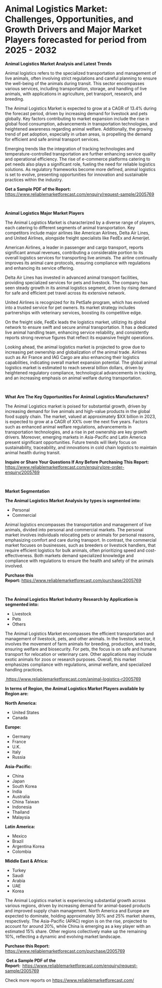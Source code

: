 <p><h1>Animal Logistics Market: Challenges, Opportunities, and Growth Drivers and Major Market Players forecasted for period from 2025 - 2032</h1></p><p><strong>Animal Logistics Market Analysis and Latest Trends</strong></p>
<p><p>Animal logistics refers to the specialized transportation and management of live animals, often involving strict regulations and careful planning to ensure the well-being of the animals during transit. This sector encompasses various services, including transportation, storage, and handling of live animals, with applications in agriculture, pet transport, research, and breeding.</p><p>The Animal Logistics Market is expected to grow at a CAGR of 13.4% during the forecast period, driven by increasing demand for livestock and pets globally. Key factors contributing to market expansion include the rise in global food consumption, advancements in transportation technologies, and heightened awareness regarding animal welfare. Additionally, the growing trend of pet adoption, especially in urban areas, is propelling the demand for efficient and safe animal transport services.</p><p>Emerging trends like the integration of tracking technologies and temperature-controlled transportation are further enhancing service quality and operational efficiency. The rise of e-commerce platforms catering to pet needs also plays a significant role, fueling the need for reliable logistics solutions. As regulatory frameworks become more defined, animal logistics is set to evolve, presenting opportunities for innovation and sustainable practices within the industry.</p></p>
<p><strong>Get a Sample PDF of the Report:&nbsp;</strong> <a href="https://www.reliablemarketforecast.com/enquiry/request-sample/2005769?utm_campaign=2124&utm_medium=2&utm_source=Github&utm_content=ia&utm_term=09022025&utm_id=animal-logistics">https://www.reliablemarketforecast.com/enquiry/request-sample/2005769</a></p>
<p>&nbsp;</p>
<p><strong>Animal Logistics Major Market Players</strong></p>
<p><p>The Animal Logistics Market is characterized by a diverse range of players, each catering to different segments of animal transportation. Key competitors include major airlines like American Airlines, Delta Air Lines, and United Airlines, alongside freight specialists like FedEx and Amerijet. </p><p>American Airlines, a leader in passenger and cargo transport, reports significant annual revenues, contributing a considerable portion to its overall logistics services for transporting live animals. The airline continually improves its animal care protocols, ensuring compliance with regulations and enhancing its service offering.</p><p>Delta Air Lines has invested in advanced animal transport facilities, providing specialized services for pets and livestock. The company has seen steady growth in its animal logistics segment, driven by rising demand for safe and efficient pet travel across its extensive network.</p><p>United Airlines is recognized for its PetSafe program, which has evolved into a trusted service for pet owners. Its market strategy includes partnerships with veterinary services, boosting its competitive edge. </p><p>On the freight side, FedEx leads the logistics market, utilizing its global network to ensure swift and secure animal transportation. It has a dedicated live animal handling team, enhancing service reliability, and consistently reports strong revenue figures that reflect its expansive freight operations.</p><p>Looking ahead, the animal logistics market is projected to grow due to increasing pet ownership and globalization of the animal trade. Airlines such as Air France and IAG Cargo are also enhancing their logistics capabilities, indicating overall market expansion potential. The global animal logistics market is estimated to reach several billion dollars, driven by heightened regulatory compliance, technological advancements in tracking, and an increasing emphasis on animal welfare during transportation.</p></p>
<p>&nbsp;</p>
<p><strong>What Are The Key Opportunities For Animal Logistics Manufacturers?</strong></p>
<p><p>The Animal Logistics market is poised for substantial growth, driven by increasing demand for live animals and high-value products in the global food supply chain. The market, valued at approximately $XX billion in 2023, is expected to grow at a CAGR of XX% over the next five years. Factors such as enhanced animal welfare regulations, advancements in transportation technologies, and a rise in pet ownership are key growth drivers. Moreover, emerging markets in Asia-Pacific and Latin America present significant opportunities. Future trends will likely focus on sustainability, traceability, and innovations in cold chain logistics to maintain animal health during transit.</p></p>
<p><strong>Inquire or Share Your Questions If Any Before Purchasing This Report:</strong> <a href="https://www.reliablemarketforecast.com/enquiry/pre-order-enquiry/2005769?utm_campaign=2124&utm_medium=2&utm_source=Github&utm_content=ia&utm_term=09022025&utm_id=animal-logistics">https://www.reliablemarketforecast.com/enquiry/pre-order-enquiry/2005769</a></p>
<p>&nbsp;</p>
<p><strong>Market Segmentation</strong></p>
<p><strong>The Animal Logistics Market Analysis by types is segmented into:</strong></p>
<p><ul><li>Personal</li><li>Commercial</li></ul></p>
<p><p>Animal logistics encompasses the transportation and management of live animals, divided into personal and commercial markets. The personal market involves individuals relocating pets or animals for personal reasons, emphasizing comfort and care during transport. In contrast, the commercial market focuses on businesses, such as breeders or livestock handlers, that require efficient logistics for bulk animals, often prioritizing speed and cost-effectiveness. Both markets demand specialized knowledge and compliance with regulations to ensure the health and safety of the animals involved.</p></p>
<p><strong>Purchase this Report:&nbsp;</strong><a href="https://www.reliablemarketforecast.com/purchase/2005769?utm_campaign=2124&utm_medium=2&utm_source=Github&utm_content=ia&utm_term=09022025&utm_id=animal-logistics">https://www.reliablemarketforecast.com/purchase/2005769</a></p>
<p>&nbsp;</p>
<p><strong>The Animal Logistics Market Industry Research by Application is segmented into:</strong></p>
<p><ul><li>Livestock</li><li>Pets</li><li>Others</li></ul></p>
<p><p>The Animal Logistics Market encompasses the efficient transportation and management of livestock, pets, and other animals. In the livestock sector, it involves the movement of farm animals for breeding, production, and trade, ensuring welfare and biosecurity. For pets, the focus is on safe and humane transport for relocation or veterinary care. Other applications may include exotic animals for zoos or research purposes. Overall, this market emphasizes compliance with regulations, animal welfare, and specialized handling practices.</p></p>
<p><a href="https://www.reliablemarketforecast.com/animal-logistics-r2005769?utm_campaign=2124&utm_medium=2&utm_source=Github&utm_content=ia&utm_term=09022025&utm_id=animal-logistics">&nbsp;https://www.reliablemarketforecast.com/animal-logistics-r2005769</a></p>
<p><strong>In terms of Region, the Animal Logistics Market Players available by Region are:</strong></p>
<p>
    <p> <strong> North America: </strong>
        <ul>
            <li>United States</li>
            <li>Canada</li>
        </ul>
        </p> 
    <p> <strong> Europe: </strong>
        <ul>
            <li>Germany</li>
            <li>France</li>
            <li>U.K.</li>
            <li>Italy</li>
            <li>Russia</li>
        </ul>
        </p> 
    <p> <strong> Asia-Pacific: </strong>
        <ul>
            <li>China</li>
            <li>Japan</li>
            <li>South Korea</li>
            <li>India</li>
            <li>Australia</li>
            <li>China Taiwan</li>
            <li>Indonesia</li>
            <li>Thailand</li>
            <li>Malaysia</li>
        </ul>
        </p> 
    <p> <strong> Latin America: </strong>
        <ul>
            <li>Mexico</li>
            <li>Brazil</li>
            <li>Argentina Korea</li>
            <li>Colombia</li>
        </ul>
        </p> 
    <p> <strong> Middle East & Africa: </strong>
        <ul>
            <li>Turkey</li>
            <li>Saudi</li>
            <li>Arabia</li>
            <li>UAE</li>
            <li>Korea</li>
        </ul>
    </p>
    </p>
<p><p>The Animal Logistics market is experiencing substantial growth across various regions, driven by increasing demand for animal-based products and improved supply chain management. North America and Europe are expected to dominate, holding approximately 30% and 25% market shares, respectively. The Asia-Pacific (APAC) region is on the rise, projected to account for around 20%, while China is emerging as a key player with an estimated 15% share. Other regions collectively make up the remaining 10%, reflecting a dynamic and evolving market landscape.</p></p>
<p><strong>Purchase this Report: </strong><a href="https://www.reliablemarketforecast.com/purchase/2005769?utm_campaign=2124&utm_medium=2&utm_source=Github&utm_content=ia&utm_term=09022025&utm_id=animal-logistics">https://www.reliablemarketforecast.com/purchase/2005769</a></p>
<p>&nbsp;<strong>Get a Sample PDF of the Report:&nbsp;&nbsp;</strong><a href="https://www.reliablemarketforecast.com/enquiry/request-sample/2005769?utm_campaign=2124&utm_medium=2&utm_source=Github&utm_content=ia&utm_term=09022025&utm_id=animal-logistics">https://www.reliablemarketforecast.com/enquiry/request-sample/2005769</a></p>
<p><strong></strong></p>
<p>Check more reports on <a href="https://www.reliablemarketforecast.com/?utm_campaign=2124&utm_medium=2&utm_source=Github&utm_content=ia&utm_term=09022025&utm_id=animal-logistics">https://www.reliablemarketforecast.com/</a></p>